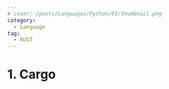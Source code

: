 ```yaml
---
# cover: /posts/Languages/Python/01/thumbnail.png
category:
  - Language
tag:
  - RUST
---
```

# 1. Cargo